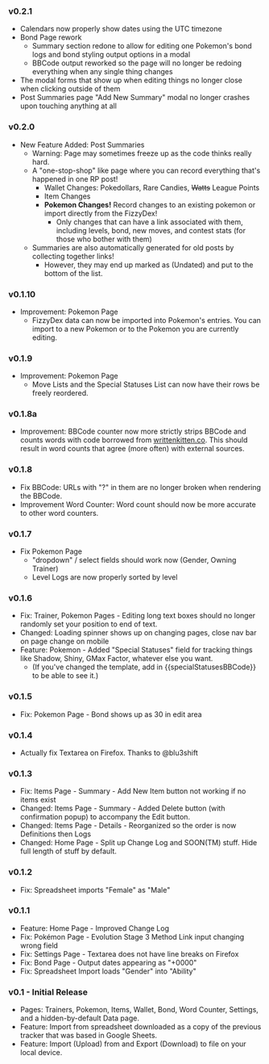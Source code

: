 ### v0.2.1
- Calendars now properly show dates using the UTC timezone
- Bond Page rework
  - Summary section redone to allow for editing one Pokemon's bond logs and bond styling output options in a modal
  - BBCode output reworked so the page will no longer be redoing everything when any single thing changes
- The modal forms that show up when editing things no longer close when clicking outside of them
- Post Summaries page "Add New Summary" modal no longer crashes upon touching anything at all

### v0.2.0
- New Feature Added: Post Summaries
  - Warning: Page may sometimes freeze up as the code thinks really hard.
  - A "one-stop-shop" like page where you can record everything that's happened in one RP post!
    - Wallet Changes: Pokedollars, Rare Candies, ~~Watts~~ League Points
    - Item Changes
    - **Pokemon Changes!** Record changes to an existing pokemon or import directly from the FizzyDex!
      - Only changes that can have a link associated with them, including levels, bond, new moves, and contest stats (for those who bother with them)
  - Summaries are also automatically generated for old posts by collecting together links!
    - However, they may end up marked as (Undated) and put to the bottom of the list.

### v0.1.10

- Improvement: Pokemon Page
    - FizzyDex data can now be imported into Pokemon's entries. You can import to a new Pokemon or to the
      Pokemon you are currently editing.

### v0.1.9

- Improvement: Pokemon Page
    - Move Lists and the Special Statuses List can now have their rows be freely reordered.

### v0.1.8a

- Improvement: BBCode counter now more strictly strips BBCode and counts words with code borrowed
  from [writtenkitten.co]().
  This should result in word counts that agree (more often) with external sources.

### v0.1.8

- Fix BBCode: URLs with "?" in them are no longer broken when rendering the BBCode.
- Improvement Word Counter: Word count should now be more accurate to other word counters.

### v0.1.7

- Fix Pokemon Page
    - "dropdown" / select fields should work now (Gender, Owning Trainer)
    - Level Logs are now properly sorted by level

### v0.1.6

- Fix: Trainer, Pokemon Pages - Editing long text boxes should no longer randomly set your position to end of text.
- Changed: Loading spinner shows up on changing pages, close nav bar on page change on mobile
- Feature: Pokemon - Added "Special Statuses" field for tracking things like Shadow, Shiny, GMax Factor, whatever else
  you want.
    - (If you've changed the template, add in {{specialStatusesBBCode}} to be able to see it.)

### v0.1.5

- Fix: Pokemon Page - Bond shows up as 30 in edit area

### v0.1.4

- Actually fix Textarea on Firefox. Thanks to @blu3shift

### v0.1.3

- Fix: Items Page - Summary - Add New Item button not working if no items exist
- Changed: Items Page - Summary - Added Delete button (with confirmation popup) to accompany the Edit button.
- Changed: Items Page - Details - Reorganized so the order is now Definitions then Logs
- Changed: Home Page - Split up Change Log and SOON(TM) stuff. Hide full length of stuff by default.

### v0.1.2

- Fix: Spreadsheet imports "Female" as "Male"

### v0.1.1

- Feature: Home Page - Improved Change Log
- Fix: Pokémon Page - Evolution Stage 3 Method Link input changing wrong field
- Fix: Settings Page - Textarea does not have line breaks on Firefox
- Fix: Bond Page - Output dates appearing as "+0000"
- Fix: Spreadsheet Import loads "Gender" into "Ability"

### v0.1 - Initial Release

- Pages: Trainers, Pokemon, Items, Wallet, Bond, Word Counter, Settings, and a hidden-by-default Data page.
- Feature: Import from spreadsheet downloaded as a copy of the previous tracker that was based in Google Sheets.
- Feature: Import (Upload) from and Export (Download) to file on your local device.
